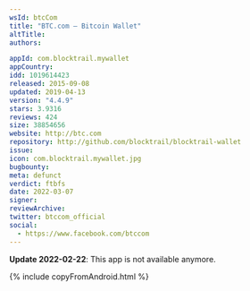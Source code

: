 ```yaml
---
wsId: btcCom
title: "BTC.com – Bitcoin Wallet"
altTitle: 
authors:

appId: com.blocktrail.mywallet
appCountry: 
idd: 1019614423
released: 2015-09-08
updated: 2019-04-13
version: "4.4.9"
stars: 3.9316
reviews: 424
size: 38854656
website: http://btc.com
repository: http://github.com/blocktrail/blocktrail-wallet
issue: 
icon: com.blocktrail.mywallet.jpg
bugbounty: 
meta: defunct
verdict: ftbfs
date: 2022-03-07
signer: 
reviewArchive:
twitter: btccom_official
social:
  - https://www.facebook.com/btccom
---
```


**Update 2022-02-22**: This app is not available anymore.

{% include copyFromAndroid.html %}